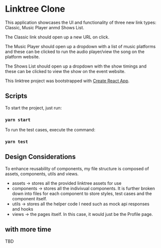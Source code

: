 # Linktree Clone

This application showcases the UI and functionality of three new link types: Classic, Music Player anmd Shows List.

The Classic link should open up a new URL on click.

The Music Player should open up a dropdown with a list of music platforms and these can be clicked to run the audio player/view the song on the platform website.

The Shows List should open up a dropdown with the show timings and these can be clicked to view the show on the event website.

This linktree project was bootstrapped with [Create React App](https://github.com/facebook/create-react-app).

## Scripts

To start the project, just run:

### `yarn start`

To run the test cases, execute the command:

### `yarn test`

## Design Considerations

To enhance reusability of components, my file structure is composed of assets, components, utils and views.

- assets -> stores all the provided linktree assets for use
- components -> stores all the indivivual components. It is further broken down into files for each component to store styles, test cases and the component itself.
- utils -> stores all the helper code I need such as mock api responses and hooks
- views -> the pages itself. In this case, it would just be the Profile page.

## with more time

TBD
